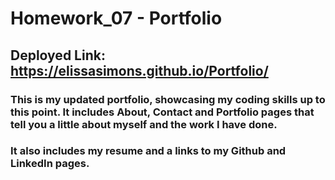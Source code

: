 # Homework_07 - Portfolio

## Deployed Link: https://elissasimons.github.io/Portfolio/

### This is my updated portfolio, showcasing my coding skills up to this point. It includes About, Contact and Portfolio pages that tell you a little about myself and the work I have done.

### It also includes my resume and a links to my Github and LinkedIn pages.
